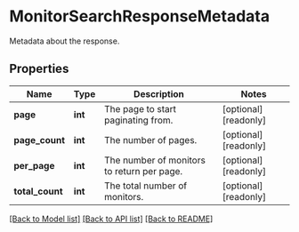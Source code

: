 # MonitorSearchResponseMetadata

Metadata about the response.

## Properties
Name | Type | Description | Notes
------------ | ------------- | ------------- | -------------
**page** | **int** | The page to start paginating from. | [optional] [readonly] 
**page_count** | **int** | The number of pages. | [optional] [readonly] 
**per_page** | **int** | The number of monitors to return per page. | [optional] [readonly] 
**total_count** | **int** | The total number of monitors. | [optional] [readonly] 

[[Back to Model list]](README.md#documentation-for-models) [[Back to API list]](README.md#documentation-for-api-endpoints) [[Back to README]](README.md)


